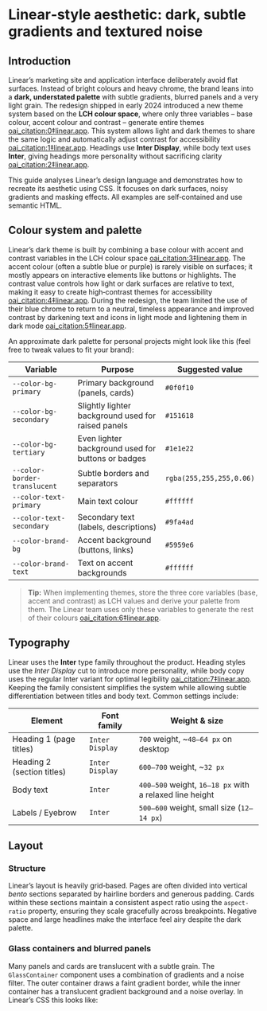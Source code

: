 # Linear‑style aesthetic: dark, subtle gradients and textured noise

## Introduction

Linear’s marketing site and application interface deliberately avoid flat surfaces.  Instead of bright colours and heavy chrome, the brand leans into a **dark, understated palette** with subtle gradients, blurred panels and a very light grain.  The redesign shipped in early 2024 introduced a new theme system based on the **LCH colour space**, where only three variables – base colour, accent colour and contrast – generate entire themes [oai_citation:0‡linear.app](https://linear.app/now/how-we-redesigned-the-linear-ui#:~:text=With%20this%20UI%20refresh%2C%20we,color%2C%20accent%20color%2C%20and%20contrast).  This system allows light and dark themes to share the same logic and automatically adjust contrast for accessibility [oai_citation:1‡linear.app](https://linear.app/now/how-we-redesigned-the-linear-ui#:~:text=With%20this%20UI%20refresh%2C%20we,color%2C%20accent%20color%2C%20and%20contrast).  Headings use **Inter Display**, while body text uses **Inter**, giving headings more personality without sacrificing clarity [oai_citation:2‡linear.app](https://linear.app/now/how-we-redesigned-the-linear-ui#:~:text=We%20continued%20polishing%20the%20new,and%20lighter%20in%20dark%20mode).

This guide analyses Linear’s design language and demonstrates how to recreate its aesthetic using CSS.  It focuses on dark surfaces, noisy gradients and masking effects.  All examples are self‑contained and use semantic HTML.

## Colour system and palette

Linear’s dark theme is built by combining a base colour with accent and contrast variables in the LCH colour space [oai_citation:3‡linear.app](https://linear.app/now/how-we-redesigned-the-linear-ui#:~:text=With%20this%20UI%20refresh%2C%20we,color%2C%20accent%20color%2C%20and%20contrast).  The accent colour (often a subtle blue or purple) is rarely visible on surfaces; it mostly appears on interactive elements like buttons or highlights.  The contrast value controls how light or dark surfaces are relative to text, making it easy to create high‑contrast themes for accessibility [oai_citation:4‡linear.app](https://linear.app/now/how-we-redesigned-the-linear-ui#:~:text=With%20this%20UI%20refresh%2C%20we,color%2C%20accent%20color%2C%20and%20contrast).  During the redesign, the team limited the use of their blue chrome to return to a neutral, timeless appearance and improved contrast by darkening text and icons in light mode and lightening them in dark mode [oai_citation:5‡linear.app](https://linear.app/now/how-we-redesigned-the-linear-ui#:~:text=We%20continued%20polishing%20the%20new,and%20lighter%20in%20dark%20mode).

An approximate dark palette for personal projects might look like this (feel free to tweak values to fit your brand):

| Variable | Purpose | Suggested value |
|---------|---------|----------------|
| `--color-bg-primary` | Primary background (panels, cards) | `#0f0f10` |
| `--color-bg-secondary` | Slightly lighter background used for raised panels | `#151618` |
| `--color-bg-tertiary` | Even lighter background used for buttons or badges | `#1e1e22` |
| `--color-border-translucent` | Subtle borders and separators | `rgba(255,255,255,0.06)` |
| `--color-text-primary` | Main text colour | `#ffffff` |
| `--color-text-secondary` | Secondary text (labels, descriptions) | `#9fa4ad` |
| `--color-brand-bg` | Accent background (buttons, links) | `#5959e6` |
| `--color-brand-text` | Text on accent backgrounds | `#ffffff` |

> **Tip:** When implementing themes, store the three core variables (base, accent and contrast) as LCH values and derive your palette from them.  The Linear team uses only these variables to generate the rest of their colours [oai_citation:6‡linear.app](https://linear.app/now/how-we-redesigned-the-linear-ui#:~:text=With%20this%20UI%20refresh%2C%20we,color%2C%20accent%20color%2C%20and%20contrast).

## Typography

Linear uses the **Inter** type family throughout the product.  Heading styles use the *Inter Display* cut to introduce more personality, while body copy uses the regular Inter variant for optimal legibility [oai_citation:7‡linear.app](https://linear.app/now/how-we-redesigned-the-linear-ui#:~:text=We%20continued%20polishing%20the%20new,and%20lighter%20in%20dark%20mode).  Keeping the family consistent simplifies the system while allowing subtle differentiation between titles and body text.  Common settings include:

| Element | Font family | Weight & size |
|---------|-------------|---------------|
| Heading 1 (page titles) | `Inter Display` | `700` weight, ~`48–64 px` on desktop |
| Heading 2 (section titles) | `Inter Display` | `600–700` weight, ~`32 px` |
| Body text | `Inter` | `400–500` weight, `16–18 px` with a relaxed line height |
| Labels / Eyebrow | `Inter` | `500–600` weight, small size (`12–14 px`) |

## Layout

### Structure

Linear’s layout is heavily grid‑based.  Pages are often divided into vertical *bento* sections separated by hairline borders and generous padding.  Cards within these sections maintain a consistent aspect ratio using the `aspect-ratio` property, ensuring they scale gracefully across breakpoints.  Negative space and large headlines make the interface feel airy despite the dark palette.

### Glass containers and blurred panels

Many panels and cards are translucent with a subtle grain.  The `GlassContainer` component uses a combination of gradients and a noise filter.  The outer container draws a faint gradient border, while the inner container has a translucent gradient background and a noise overlay.  In Linear’s CSS this looks like: